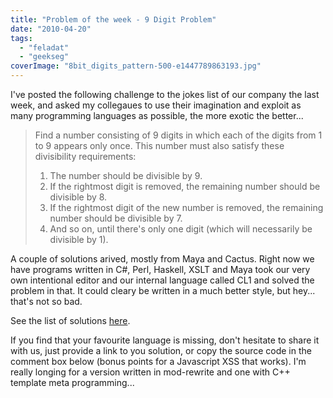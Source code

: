 ```yaml
---
title: "Problem of the week - 9 Digit Problem"
date: "2010-04-20"
tags: 
  - "feladat"
  - "geekseg"
coverImage: "8bit_digits_pattern-500-e1447789863193.jpg"
---
```


I've posted the following challenge to the jokes list of our company the last week, and asked my collegaues to use their imagination and exploit as many programming languages as possible, the more exotic the better...

> Find a number consisting of 9 digits in which each of the digits from 1 to 9 appears only once. This number must also satisfy these divisibility requirements:
> 
> 1. The number should be divisible by 9.
> 2. If the rightmost digit is removed, the remaining number should be divisible by 8.
> 3. If the rightmost digit of the new number is removed, the remaining number should be divisible by 7.
> 4. And so on, until there's only one digit (which will necessarily be divisible by 1).

A couple of solutions arived, mostly from Maya and Cactus. Right now we have programs written in C#, Perl, Haskell, XSLT and Maya took our very own intentional editor and our internal language called CL1 and solved the problem in that. It could cleary be written in a much better style, but hey... that's not so bad.

See the list of solutions [here](https://csokavar.hu/projects/ninedigitproblem/).

If you find that your favourite language is missing, don't hesitate to share it with us, just provide a link to you solution, or copy the source code in the comment box below (bonus points for a Javascript XSS that works). I'm really longing for a version written in mod-rewrite and one with C++ template meta programming...
